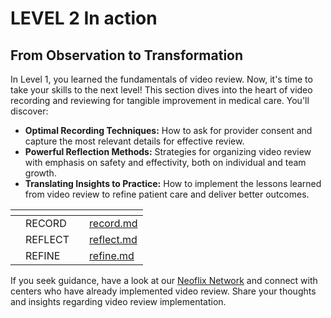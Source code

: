 # LEVEL 2 In action

## **From Observation to Transformation**

In Level 1, you learned the fundamentals of video review. Now, it's time to take your skills to the next level! This section dives into the heart of video recording and reviewing for tangible improvement in medical care. You'll discover:

* **Optimal Recording Techniques:** How to ask for provider consent and capture the most relevant details for effective review.
* **Powerful Reflection Methods:** Strategies for organizing video review with emphasis on safety and effectivity, both on individual and team growth.
* **Translating Insights to Practice:** How to implement the lessons learned from video review to refine patient care and deliver better outcomes.

<table data-view="cards"><thead><tr><th></th><th></th><th></th><th data-hidden data-card-target data-type="content-ref"></th></tr></thead><tbody><tr><td></td><td>RECORD</td><td></td><td><a href="record.md">record.md</a></td></tr><tr><td></td><td>REFLECT</td><td></td><td><a href="reflect.md">reflect.md</a></td></tr><tr><td></td><td>REFINE</td><td></td><td><a href="refine.md">refine.md</a></td></tr></tbody></table>

If you seek guidance, have a look at our [Neoflix Network](../level-3-growth/13.-expanding-your-video-program/13.1-revolutionize-reflection-in-medical-care-join-the-network.md) and connect with centers who have already implemented video review. Share your thoughts and insights regarding video review implementation.&#x20;
